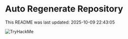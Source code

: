 # Auto Regenerate Repository

This README was last updated: 2025-10-09 22:43:05

 ![TryHackMe](https://tryhackme.com/badge/533634)